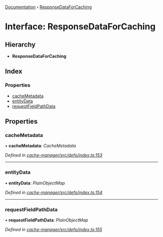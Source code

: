 [Documentation](../README.md) › [ResponseDataForCaching](responsedataforcaching.md)

# Interface: ResponseDataForCaching

## Hierarchy

* **ResponseDataForCaching**

## Index

### Properties

* [cacheMetadata](responsedataforcaching.md#cachemetadata)
* [entityData](responsedataforcaching.md#entitydata)
* [requestFieldPathData](responsedataforcaching.md#requestfieldpathdata)

## Properties

###  cacheMetadata

• **cacheMetadata**: *CacheMetadata*

*Defined in [cache-manager/src/defs/index.ts:153](https://github.com/badbatch/graphql-box/blob/fe1f2e5/packages/cache-manager/src/defs/index.ts#L153)*

___

###  entityData

• **entityData**: *PlainObjectMap*

*Defined in [cache-manager/src/defs/index.ts:154](https://github.com/badbatch/graphql-box/blob/fe1f2e5/packages/cache-manager/src/defs/index.ts#L154)*

___

###  requestFieldPathData

• **requestFieldPathData**: *PlainObjectMap*

*Defined in [cache-manager/src/defs/index.ts:155](https://github.com/badbatch/graphql-box/blob/fe1f2e5/packages/cache-manager/src/defs/index.ts#L155)*
